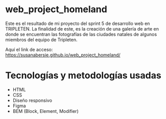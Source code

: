 # web_project_homeland

Este es el resultado de mi proyecto del sprint 5 de desarrollo web en TRIPLETEN. La finalidad de este, es la creación de una galería de arte en donde se encuentran las fotografías de las ciudades natales de algunos miembros del equipo de Tripleten.

Aquí el link de acceso:
https://susanabersie.github.io/web_project_homeland/

# Tecnologías y metodologías usadas

- HTML
- CSS
- Diseño responsivo
- Figma
- BEM (Block, Element, Modifier)
